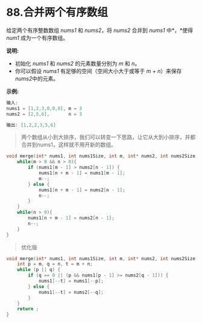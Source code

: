 # 88.合并两个有序数组

给定两个有序整数数组 *nums1* 和 *nums2*，将 *nums2* 合并到 *nums1* 中*，*使得 *num1* 成为一个有序数组。

**说明:**

- 初始化 *nums1* 和 *nums2* 的元素数量分别为 *m* 和 *n*。
- 你可以假设 *nums1* 有足够的空间（空间大小大于或等于 *m + n*）来保存 *nums2*中的元素。

**示例:**

```c
输入:
nums1 = [1,2,3,0,0,0], m = 3
nums2 = [2,5,6],       n = 3

输出: [1,2,2,3,5,6]
```

> 两个数组从小到大排序，我们可以转变一下思路，让它从大到小排序，并都合并到nums1，这样就不用开新的数组。

```c
void merge(int* nums1, int nums1Size, int m, int* nums2, int nums2Size, int n){
    while(m > 0 && n > 0){
        if (nums1[m - 1] > nums2[n - 1]) {
            nums1[n + m - 1] = nums1[m - 1];
            m--;
        } else {
            nums1[n + m - 1] = nums2[n - 1];
            n--;
        }
    }
    while(n > 0){
        nums1[n + m - 1] = nums2[n - 1];
        n--;
    }
}
```

> 优化版

```c
void merge(int* nums1, int nums1Size, int m, int* nums2, int nums2Size, int n){
    int p = m, q = n, t = m + n;
    while (p || q) {
        if (q == 0 || (p && nums1[p - 1] >= nums2[q - 1])) {
            nums1[--t] = nums1[--p];
        } else {
            nums1[--t] = nums2[--q];
        }
    }
    return ;
}
```

